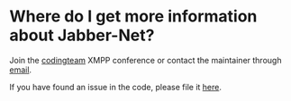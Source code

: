 Where do I get more information about Jabber-Net?
=================================================

Join the [codingteam](xmpp:codingteam@conference.jabber.ru) XMPP conference or
contact the maintainer through [email](friedrich@fornever.me).

If you have found an issue in the code, please file it
[here](https://github.com/ForNeVeR/Jabber-Net/issues).
